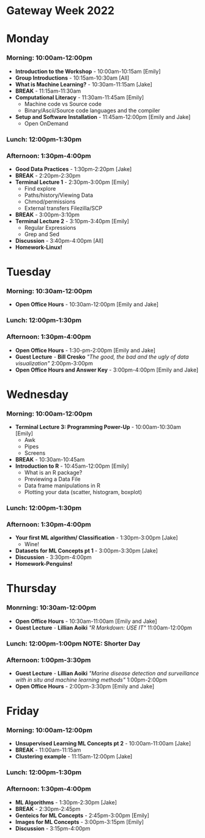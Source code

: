 # Gateway Week 2022

# Monday
### **Morning**: 10:00am-12:00pm
* **Introduction to the Workshop** - 10:00am-10:15am [Emily]
* **Group Introductions** - 10:15am-10:30am [All]
* **What is Machine Learning?** - 10:30am-11:15am [Jake]
* **BREAK** - 11:15am-11:30am
* **Computational Literacy** - 11:30am-11:45am [Emily]
  - Machine code vs Source code
  - Binary/Ascii/Source code languages and the compiler 
* **Setup and Software Installation** - 11:45am-12:00pm [Emily and Jake]
  - Open OnDemand
### Lunch: 12:00pm-1:30pm
### Afternoon: 1:30pm-4:00pm
* **Good Data Practices** - 1:30pm-2:20pm [Jake]
* **BREAK** - 2:20pm-2:30pm   
* **Terminal Lecture 1** - 2:30pm-3:00pm [Emily]
  - Find explore
  - Paths/history/Viewing Data
  - Chmod/permissions 
  - External transfers Filezilla/SCP
* **BREAK** - 3:00pm-3:10pm
* **Terminal Lecture 2** - 3:10pm-3:40pm [Emily]
   - Regular Expressions
   - Grep and Sed
* **Discussion** - 3:40pm-4:00pm [All]
* **Homework-Linux!**
# Tuesday 
### **Morning**: 10:30am-12:00pm
* **Open Office Hours** - 10:30am-12:00pm [Emily and Jake]
### Lunch: 12:00pm-1:30pm
### **Afternoon**: 1:30pm-4:00pm
* **Open Office Hours** - 1:30-pm-2:00pm [Emily and Jake]
* **Guest Lecture** - **Bill Cresko** *"The good, the bad and the ugly of data visualization"* 2:00pm-3:00pm
* **Open Office Hours and Answer Key** - 3:00pm-4:00pm [Emily and Jake]

# Wednesday
### **Morning**: 10:00am-12:00pm
* **Terminal Lecture 3: Programming Power-Up** - 10:00am-10:30am [Emily]
  - Awk
  - Pipes
  - Screens
* **BREAK** - 10:30am-10:45am 
* **Introduction to R** - 10:45am-12:00pm [Emily]
  - What is an R package?
  - Previewing a Data File
  - Data frame manipulations in R
  - Plotting your data (scatter, histogram, boxplot)
### Lunch: 12:00pm-1:30pm
### Afternoon: 1:30pm-4:00pm
* **Your first ML algorithm/ Classification** -  1:30pm-3:00pm [Jake]
  - Wine!
* **Datasets for ML Concepts pt 1** - 3:00pm-3:30pm [Jake]
* **Discussion** - 3:30pm-4:00pm
* **Homework-Penguins!**

# Thursday 
### Monrning: 10:30am-12:00pm
* **Open Office Hours** - 10:30am-11:00am [Emily and Jake]
* **Guest Lecture** - **Lillian Aoiki** *"R Markdown: USE IT"* 11:00am-12:00pm
### Lunch: 12:00pm-1:00pm NOTE: Shorter Day
### **Afternoon**: 1:00pm-3:30pm
* **Guest Lecture** - **Lillian Aoiki** *"Marine disease detection and surveillance with in situ and machine learning methods"* 1:00pm-2:00pm
* **Open Office Hours** - 2:00pm-3:30pm [Emily and Jake]

# Friday
### **Morning**: 10:00am-12:00pm
* **Unsupervised Learning ML Concepts pt 2** - 10:00am-11:00am [Jake]
* **BREAK** - 11:00am-11:15am
* **Clustering example** - 11:15am-12:00pm [Jake]
### Lunch: 12:00pm-1:30pm
### **Afternoon**: 1:30pm-4:00pm
* **ML Algorithms** - 1:30pm-2:30pm [Jake]
* **BREAK** - 2:30pm-2:45pm 
* **Genteics for ML Concepts** - 2:45pm-3:00pm [Emily]
* **Images for ML Concepts** - 3:00pm-3:15pm [Emily]
* **Discussion** - 3:15pm-4:00pm 
